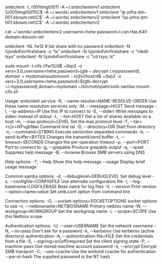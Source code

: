 smbclient -L r001itmgt0011 -A ~/.smbclientenv1
smbclient \\\\r001itmgt0011\\C$ -A ~/.words/.smbclientenv1
smbclient '\\p-jnfra-jtm-001.kboum.net\C$' -A ~/.words/.smbclientenv2
smbclient '\\p-jnfra-jtm-001.kboum.net\C$' -A ~/.words/.smbclientenv2


cat ~/.words/.smbclientenv2
username=hehe
password=I.can.Has.K4t!
domain=kboum.net

smbclient -NL fw12 # list share with no password
smbclient -N \\\\jsmb4\\mrfirstshare -c "ls"
smbclient -N \\\\jsmb4\\mrfirstshare -c "mkdir tsys"
smbclient -N \\\\jsmb4\\mrfirstshare -c "cd tsys; ls"

sudo mount -t cifs //fw12/d$ ~/bip2 -o vers=3.0,username=hehe,password=$(gtk-decrypt ~/.mypassword),domain=mydomain
sudo mount -t cifs //$host/d$ ~/bip2 -o vers=3.0,username=hehe,password=$(gtk-decrypt ~/.mypassword),domain=mydomain
~/bin/notinpath/smb-samba-mount-cifs.sh

Usage: smbclient service <password>
  -R, --name-resolve=NAME-RESOLVE-ORDER     Use these name resolution services
                                            only
  -M, --message=HOST                        Send message
  -I, --ip-address=IP                       Use this IP to connect to
  -E, --stderr                              Write messages to stderr instead
                                            of stdout
  -L, --list=HOST                           Get a list of shares available on
                                            a host
  -m, --max-protocol=LEVEL                  Set the max protocol level
  -T, --tar=<c|x>IXFvgbNan                  Command line tar
  -D, --directory=DIR                       Start from directory
  -c, --command=STRING                      Execute semicolon separated
                                            commands
  -b, --send-buffer=BYTES                   Changes the transmit/send buffer
  -t, --timeout=SECONDS                     Changes the per-operation timeout
  -p, --port=PORT                           Port to connect to
  -g, --grepable                            Produce grepable output
  -q, --quiet                               Suppress help message
  -B, --browse                              Browse SMB servers using DNS

Help options:
  -?, --help                                Show this help message
      --usage                               Display brief usage message

Common samba options:
  -d, --debuglevel=DEBUGLEVEL               Set debug level
  -s, --configfile=CONFIGFILE               Use alternate configuration file
  -l, --log-basename=LOGFILEBASE            Base name for log files
  -V, --version                             Print version
      --option=name=value                   Set smb.conf option from command
                                            line

Connection options:
  -O, --socket-options=SOCKETOPTIONS        socket options to use
  -n, --netbiosname=NETBIOSNAME             Primary netbios name
  -W, --workgroup=WORKGROUP                 Set the workgroup name
  -i, --scope=SCOPE                         Use this Netbios scope

Authentication options:
  -U, --user=USERNAME                       Set the network username
  -N, --no-pass                             Don't ask for a password
  -k, --kerberos                            Use kerberos (active directory)
                                            authentication
  -A, --authentication-file=FILE            Get the credentials from a file
  -S, --signing=on|off|required             Set the client signing state
  -P, --machine-pass                        Use stored machine account password
  -e, --encrypt                             Encrypt SMB transport
  -C, --use-ccache                          Use the winbind ccache for
                                            authentication
      --pw-nt-hash                          The supplied password is the NT
                                            hash
